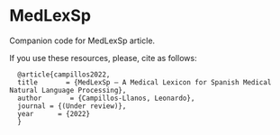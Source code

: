 # MedLexSp
Companion code for MedLexSp article.

If you use these resources, please, cite as follows:

```
  @article{campillos2022,   
  title       = {MedLexSp – A Medical Lexicon for Spanish Medical Natural Language Processing},  
  author       = {Campillos-Llanos, Leonardo},   
  journal = {(Under review)},
  year      = {2022}
  }
```
